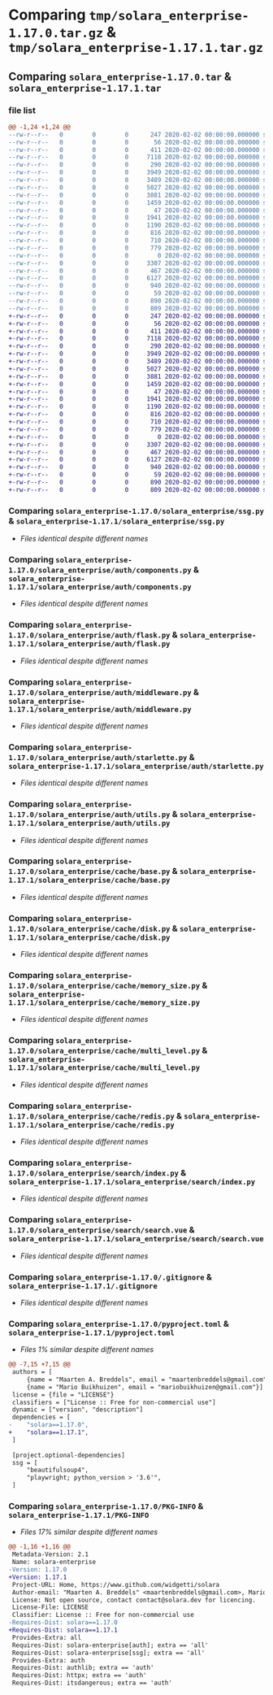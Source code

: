 # Comparing `tmp/solara_enterprise-1.17.0.tar.gz` & `tmp/solara_enterprise-1.17.1.tar.gz`

## Comparing `solara_enterprise-1.17.0.tar` & `solara_enterprise-1.17.1.tar`

### file list

```diff
@@ -1,24 +1,24 @@
--rw-r--r--   0        0        0      247 2020-02-02 00:00:00.000000 solara_enterprise-1.17.0/RELEASE.md
--rw-r--r--   0        0        0       56 2020-02-02 00:00:00.000000 solara_enterprise-1.17.0/solara_enterprise/__init__.py
--rw-r--r--   0        0        0      411 2020-02-02 00:00:00.000000 solara_enterprise-1.17.0/solara_enterprise/license.py
--rw-r--r--   0        0        0     7118 2020-02-02 00:00:00.000000 solara_enterprise-1.17.0/solara_enterprise/ssg.py
--rw-r--r--   0        0        0      290 2020-02-02 00:00:00.000000 solara_enterprise-1.17.0/solara_enterprise/auth/__init__.py
--rw-r--r--   0        0        0     3949 2020-02-02 00:00:00.000000 solara_enterprise-1.17.0/solara_enterprise/auth/components.py
--rw-r--r--   0        0        0     3489 2020-02-02 00:00:00.000000 solara_enterprise-1.17.0/solara_enterprise/auth/flask.py
--rw-r--r--   0        0        0     5027 2020-02-02 00:00:00.000000 solara_enterprise-1.17.0/solara_enterprise/auth/middleware.py
--rw-r--r--   0        0        0     3881 2020-02-02 00:00:00.000000 solara_enterprise-1.17.0/solara_enterprise/auth/starlette.py
--rw-r--r--   0        0        0     1459 2020-02-02 00:00:00.000000 solara_enterprise-1.17.0/solara_enterprise/auth/utils.py
--rw-r--r--   0        0        0       47 2020-02-02 00:00:00.000000 solara_enterprise-1.17.0/solara_enterprise/cache/__init__.py
--rw-r--r--   0        0        0     1941 2020-02-02 00:00:00.000000 solara_enterprise-1.17.0/solara_enterprise/cache/base.py
--rw-r--r--   0        0        0     1190 2020-02-02 00:00:00.000000 solara_enterprise-1.17.0/solara_enterprise/cache/disk.py
--rw-r--r--   0        0        0      816 2020-02-02 00:00:00.000000 solara_enterprise-1.17.0/solara_enterprise/cache/memory_size.py
--rw-r--r--   0        0        0      710 2020-02-02 00:00:00.000000 solara_enterprise-1.17.0/solara_enterprise/cache/multi_level.py
--rw-r--r--   0        0        0      779 2020-02-02 00:00:00.000000 solara_enterprise-1.17.0/solara_enterprise/cache/redis.py
--rw-r--r--   0        0        0        0 2020-02-02 00:00:00.000000 solara_enterprise-1.17.0/solara_enterprise/search/__init__.py
--rw-r--r--   0        0        0     3307 2020-02-02 00:00:00.000000 solara_enterprise-1.17.0/solara_enterprise/search/index.py
--rw-r--r--   0        0        0      467 2020-02-02 00:00:00.000000 solara_enterprise-1.17.0/solara_enterprise/search/search.py
--rw-r--r--   0        0        0     6127 2020-02-02 00:00:00.000000 solara_enterprise-1.17.0/solara_enterprise/search/search.vue
--rw-r--r--   0        0        0      940 2020-02-02 00:00:00.000000 solara_enterprise-1.17.0/.gitignore
--rw-r--r--   0        0        0       59 2020-02-02 00:00:00.000000 solara_enterprise-1.17.0/LICENSE
--rw-r--r--   0        0        0      890 2020-02-02 00:00:00.000000 solara_enterprise-1.17.0/pyproject.toml
--rw-r--r--   0        0        0      809 2020-02-02 00:00:00.000000 solara_enterprise-1.17.0/PKG-INFO
+-rw-r--r--   0        0        0      247 2020-02-02 00:00:00.000000 solara_enterprise-1.17.1/RELEASE.md
+-rw-r--r--   0        0        0       56 2020-02-02 00:00:00.000000 solara_enterprise-1.17.1/solara_enterprise/__init__.py
+-rw-r--r--   0        0        0      411 2020-02-02 00:00:00.000000 solara_enterprise-1.17.1/solara_enterprise/license.py
+-rw-r--r--   0        0        0     7118 2020-02-02 00:00:00.000000 solara_enterprise-1.17.1/solara_enterprise/ssg.py
+-rw-r--r--   0        0        0      290 2020-02-02 00:00:00.000000 solara_enterprise-1.17.1/solara_enterprise/auth/__init__.py
+-rw-r--r--   0        0        0     3949 2020-02-02 00:00:00.000000 solara_enterprise-1.17.1/solara_enterprise/auth/components.py
+-rw-r--r--   0        0        0     3489 2020-02-02 00:00:00.000000 solara_enterprise-1.17.1/solara_enterprise/auth/flask.py
+-rw-r--r--   0        0        0     5027 2020-02-02 00:00:00.000000 solara_enterprise-1.17.1/solara_enterprise/auth/middleware.py
+-rw-r--r--   0        0        0     3881 2020-02-02 00:00:00.000000 solara_enterprise-1.17.1/solara_enterprise/auth/starlette.py
+-rw-r--r--   0        0        0     1459 2020-02-02 00:00:00.000000 solara_enterprise-1.17.1/solara_enterprise/auth/utils.py
+-rw-r--r--   0        0        0       47 2020-02-02 00:00:00.000000 solara_enterprise-1.17.1/solara_enterprise/cache/__init__.py
+-rw-r--r--   0        0        0     1941 2020-02-02 00:00:00.000000 solara_enterprise-1.17.1/solara_enterprise/cache/base.py
+-rw-r--r--   0        0        0     1190 2020-02-02 00:00:00.000000 solara_enterprise-1.17.1/solara_enterprise/cache/disk.py
+-rw-r--r--   0        0        0      816 2020-02-02 00:00:00.000000 solara_enterprise-1.17.1/solara_enterprise/cache/memory_size.py
+-rw-r--r--   0        0        0      710 2020-02-02 00:00:00.000000 solara_enterprise-1.17.1/solara_enterprise/cache/multi_level.py
+-rw-r--r--   0        0        0      779 2020-02-02 00:00:00.000000 solara_enterprise-1.17.1/solara_enterprise/cache/redis.py
+-rw-r--r--   0        0        0        0 2020-02-02 00:00:00.000000 solara_enterprise-1.17.1/solara_enterprise/search/__init__.py
+-rw-r--r--   0        0        0     3307 2020-02-02 00:00:00.000000 solara_enterprise-1.17.1/solara_enterprise/search/index.py
+-rw-r--r--   0        0        0      467 2020-02-02 00:00:00.000000 solara_enterprise-1.17.1/solara_enterprise/search/search.py
+-rw-r--r--   0        0        0     6127 2020-02-02 00:00:00.000000 solara_enterprise-1.17.1/solara_enterprise/search/search.vue
+-rw-r--r--   0        0        0      940 2020-02-02 00:00:00.000000 solara_enterprise-1.17.1/.gitignore
+-rw-r--r--   0        0        0       59 2020-02-02 00:00:00.000000 solara_enterprise-1.17.1/LICENSE
+-rw-r--r--   0        0        0      890 2020-02-02 00:00:00.000000 solara_enterprise-1.17.1/pyproject.toml
+-rw-r--r--   0        0        0      809 2020-02-02 00:00:00.000000 solara_enterprise-1.17.1/PKG-INFO
```

### Comparing `solara_enterprise-1.17.0/solara_enterprise/ssg.py` & `solara_enterprise-1.17.1/solara_enterprise/ssg.py`

 * *Files identical despite different names*

### Comparing `solara_enterprise-1.17.0/solara_enterprise/auth/components.py` & `solara_enterprise-1.17.1/solara_enterprise/auth/components.py`

 * *Files identical despite different names*

### Comparing `solara_enterprise-1.17.0/solara_enterprise/auth/flask.py` & `solara_enterprise-1.17.1/solara_enterprise/auth/flask.py`

 * *Files identical despite different names*

### Comparing `solara_enterprise-1.17.0/solara_enterprise/auth/middleware.py` & `solara_enterprise-1.17.1/solara_enterprise/auth/middleware.py`

 * *Files identical despite different names*

### Comparing `solara_enterprise-1.17.0/solara_enterprise/auth/starlette.py` & `solara_enterprise-1.17.1/solara_enterprise/auth/starlette.py`

 * *Files identical despite different names*

### Comparing `solara_enterprise-1.17.0/solara_enterprise/auth/utils.py` & `solara_enterprise-1.17.1/solara_enterprise/auth/utils.py`

 * *Files identical despite different names*

### Comparing `solara_enterprise-1.17.0/solara_enterprise/cache/base.py` & `solara_enterprise-1.17.1/solara_enterprise/cache/base.py`

 * *Files identical despite different names*

### Comparing `solara_enterprise-1.17.0/solara_enterprise/cache/disk.py` & `solara_enterprise-1.17.1/solara_enterprise/cache/disk.py`

 * *Files identical despite different names*

### Comparing `solara_enterprise-1.17.0/solara_enterprise/cache/memory_size.py` & `solara_enterprise-1.17.1/solara_enterprise/cache/memory_size.py`

 * *Files identical despite different names*

### Comparing `solara_enterprise-1.17.0/solara_enterprise/cache/multi_level.py` & `solara_enterprise-1.17.1/solara_enterprise/cache/multi_level.py`

 * *Files identical despite different names*

### Comparing `solara_enterprise-1.17.0/solara_enterprise/cache/redis.py` & `solara_enterprise-1.17.1/solara_enterprise/cache/redis.py`

 * *Files identical despite different names*

### Comparing `solara_enterprise-1.17.0/solara_enterprise/search/index.py` & `solara_enterprise-1.17.1/solara_enterprise/search/index.py`

 * *Files identical despite different names*

### Comparing `solara_enterprise-1.17.0/solara_enterprise/search/search.vue` & `solara_enterprise-1.17.1/solara_enterprise/search/search.vue`

 * *Files identical despite different names*

### Comparing `solara_enterprise-1.17.0/.gitignore` & `solara_enterprise-1.17.1/.gitignore`

 * *Files identical despite different names*

### Comparing `solara_enterprise-1.17.0/pyproject.toml` & `solara_enterprise-1.17.1/pyproject.toml`

 * *Files 1% similar despite different names*

```diff
@@ -7,15 +7,15 @@
 authors = [
     {name = "Maarten A. Breddels", email = "maartenbreddels@gmail.com"},
     {name = "Mario Buikhuizen", email = "mariobuikhuizen@gmail.com"}]
 license = {file = "LICENSE"}
 classifiers = ["License :: Free for non-commercial use"]
 dynamic = ["version", "description"]
 dependencies = [
-    "solara==1.17.0",
+    "solara==1.17.1",
 ]
 
 [project.optional-dependencies]
 ssg = [
     "beautifulsoup4",
     "playwright; python_version > '3.6'",
 ]
```

### Comparing `solara_enterprise-1.17.0/PKG-INFO` & `solara_enterprise-1.17.1/PKG-INFO`

 * *Files 17% similar despite different names*

```diff
@@ -1,16 +1,16 @@
 Metadata-Version: 2.1
 Name: solara-enterprise
-Version: 1.17.0
+Version: 1.17.1
 Project-URL: Home, https://www.github.com/widgetti/solara
 Author-email: "Maarten A. Breddels" <maartenbreddels@gmail.com>, Mario Buikhuizen <mariobuikhuizen@gmail.com>
 License: Not open source, contact contact@solara.dev for licencing.
 License-File: LICENSE
 Classifier: License :: Free for non-commercial use
-Requires-Dist: solara==1.17.0
+Requires-Dist: solara==1.17.1
 Provides-Extra: all
 Requires-Dist: solara-enterprise[auth]; extra == 'all'
 Requires-Dist: solara-enterprise[ssg]; extra == 'all'
 Provides-Extra: auth
 Requires-Dist: authlib; extra == 'auth'
 Requires-Dist: httpx; extra == 'auth'
 Requires-Dist: itsdangerous; extra == 'auth'
```

